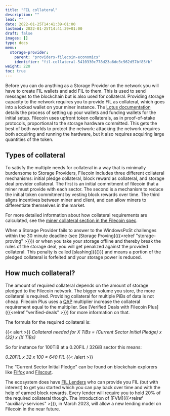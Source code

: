 ```yaml
---
title: "FIL collateral"
description: ""
lead: ""
date: 2022-01-25T14:41:39+01:00
lastmod: 2022-01-25T14:41:39+01:00
draft: false
images: []
type: docs
menu:
  storage-provider:
    parent: "providers-filecoin-economics"
    identifier: "fil-collateral-5410330c778d23a6de3c962d57bf85fb"
weight: 220
toc: true
---
```


Before you can do anything as a Storage Provider on the network you will have to create FIL wallets and add FIL to them. This is used to send messages to the blockchain but is also used for collateral. Providing storage capacity to the network requires you to provide FIL as collateral, which goes into a locked wallet <!-- TODO STEF when? how? how much--> on your miner instance. The [Lotus documentation](https://lotus.filecoin.io/storage-providers/operate/addresses/) details the process of setting up your wallets and funding wallets for the initial setup. Filecoin uses upfront token collaterals, as in proof-of-stake protocols, proportional to the storage hardware committed. This gets the best of both worlds to protect the network: attacking the network requires both acquiring and running the hardware, but it also requires acquiring large quantities of the token. <!-- TODO STEF what is attacking the network? I'm here to provide storage? Should I be worried-->

## Types of collateral
To satisfy the multiple needs for collateral in a way that is minimally burdensome to Storage Providers, Filecoin includes three different collateral mechanisms: initial pledge collateral, block reward as collateral, and storage deal provider collateral. The first is an initial commitment of filecoin that a miner must provide with each sector. The second is a mechanism to reduce the initial token commitment by vesting block rewards over time. The third aligns incentives between miner and client, and can allow miners to differentiate themselves in the market. <!--TODO STEF needs more explanation or linking? is the second basically re-investing earned blocks to give greater future capacity?--> 

For more detailed information about how collateral requirements are calculated, see the [miner collateral section in the Filecoin spec](https://spec.filecoin.io/systems/filecoin_mining/miner_collaterals/).

When a Storage Provider fails to answer to the WindowsPoSt challenges within the 30 minute deadline (see [Storage Proving]({{<relref "storage-proving" >}})) or when you take your storage offline and thereby break the rules of the storage deal, you will get penalized against the provided collateral. This penalty is called [slashing]({{<relref slashing>}}) and means a portion of the pledged collateral is forfeited <!--TODO STEF where does it go? who gets it? Does it all go? -->and your storage power is reduced.

## How much collateral?
The amount of required collateral depends on the amount of storage pledged to the Filecoin network. The bigger volume you store, the more collateral is required. Providing collateral for multiple PiBs of data is not cheap. Filecoin Plus <!--TODO STEF are there others?--> uses a [QAP](https://docs.filecoin.io/reference/general/glossary/#quality-adjusted-storage-power) multiplier increase the collateral requirement equal to the multiplier. See [Verified Deals with Filecoin Plus]({{<relref "verified-deals" >}}) for more information on that.

The formula for the required collateral is:

{{< alert  >}}
_Collateral needed for X TiBs = (Current Sector Initial Pledge) x (32) x (X TiBs)_

So for instance for 100TiB at a 0.20FIL / 32GiB sector this means:

_0.20FIL x 32 x 100 = 640 FIL_
{{< /alert >}}
<!--TODO STEF a table here might be better-->

The “Current Sector Initial Pledge" can be found on blockchain explorers like [Filfox](https://filfox.info/en) and [Filscout](https://www.filscout.com/en).

The ecosystem does have [FIL Lenders](https://filecoin-lending.com/) who can provide you FIL (but with interest) to get you started which you can pay back over time and with the help of earned block rewards. Every lender will require you to hold 20% of the required collateral though. The introduction of [FVM]({{<relref "auxiliary-services" >}}), in March 2023, will allow a new lending model on Filecoin in the near future.
